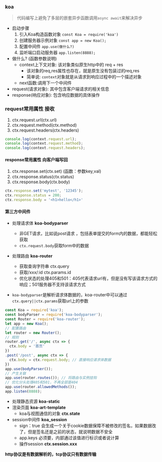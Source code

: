 ### koa

> 代码编写上避免了多层的嵌套异步函数调用`async await`来解决异步

- 启动步骤
  1. 引入Koa构造函数对象 `const Koa = require('koa')`
  2. 创建服务器示例对象 `const app = new Koa();`
  3. 配置中间件 `app.use(做什么?)`
  4. 监听端口启动服务器 `app.listen(8888);`
- 做什么? (函数参数说明)
  - context上下文对象: 该对象类似原生http中的 req + res
    - 该对象的req,res属性也存在，就是原生没有包装过的req,res
    - 简单说:  `context`对象就是从请求到响应过程中的一个描述对象
  - next函数:调用下一个中间件
- request(请求对象):  其中包含客户端请求的相关信息
- response(响应对象): 包含响应数据的具体操作

### request常用属性  接收

1. ctx.request.url(ctx.url)
2. ctx.request.method(ctx.method)
3. ctx.request.headers(ctx.headers)

```js
console.log(context.request.url);
console.log(context.request.method);
console.log(context.request.headers);
```

#### response常用属性  向客户端写回

1. ctx.response.set(ctx.set) (函数：参数key,val)
2. ctx.response.status(ctx.status)
3. ctx.response.body(ctx.body)

```js
ctx.response.set('mytest', '12345');
ctx.response.status = 200;
ctx.response.body = '<h1>hello</h1>'
```

#### 第三方中间件

- 处理请求体 __koa-bodyparser__
  - 非GET请求，比如说post请求 ，包括表单提交的form内的数据，都能轻松获取
  - `ctx.request.body`获取form中的数据

- 处理路由 __koa-router__
  - 获取查询字符串 ctx.query
  - 获取/xxx/:id      ctx.params.id
  - 优化状态的处理405和501：405代表请求url有，但是没有写该请求方式的响应；501服务器不支持该请求方式
- `koa-bodyparser`是解析请求体数据的，koa-router中可以通过`ctx.query||ctx.params`获取url上的参数

```js
const Koa = require('koa');
const bodyParser = require('koa-bodyparser');
const Router = require('koa-router');
let app = new Koa();
// 配置路由
let router = new Router();
// 规则
router.get('/', async ctx => {
  ctx.body = '首页'
})
.post('/post', async ctx => {
  ctx.body = ctx.request.body; // 直接响应请求体数据
})
app.use(bodyParser());
// 产生关联
app.use(router.routes()); // 将路由与实例挂钩
// 优化分头处理405和501，不再全部是404
app.use(router.allowedMethods());
app.listen(8888);
```

- 处理静态资源 __koa-static__
- 渲染页面 __koa-art-template__
  - koa与视图通信的对象 __ctx.state__
- session中间件 __koa_session__
  - sign：true   会生成一个关于cookie数据保障不被修改的签名，如果数据改了，但是签名还是之前的状态，就说明数据不安全
  - app.keys 必须要，内部通过该值进行标识或者说计算
  - 操作session   __ctx.session.xxx__

**http协议是有数据解析的，tcp协议只有数据传输**